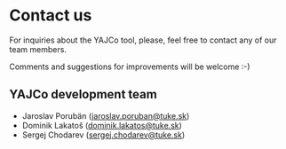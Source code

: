 # Contact us #

For inquiries about the YAJCo tool, please, feel free to contact any of our team members.

Comments and suggestions for improvements will be welcome :-)


## YAJCo development team ##

  * Jaroslav Porubän ([jaroslav.poruban@tuke.sk](mailto:jaroslav.poruban@tuke.sk))
  * Dominik Lakatoš ([dominik.lakatos@tuke.sk](mailto:dominik.lakatos@tuke.sk))
  * Sergej Chodarev ([sergej.chodarev@tuke.sk](mailto:sergej.chodarev@tuke.sk))